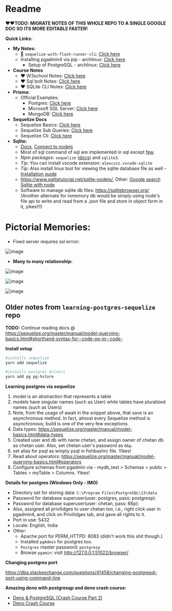 # Readme

**❤️❤️TODO: MIGRATE NOTES OF THIS WHOLE REPO TO A SINGLE GOOGLE DOC SO ITS MORE EDITABLE FASTER!**

**Quick Links:**
- **My Notes:**
  - 🚀 `sequelize-with-flash-runner-cli`: [Click here](https://github.com/sahilrajput03/learning_sql/blob/main/sequelize-with-flash-runner-cli/src/test1.test.js)
  - Installing pgadmin4 via pip - archlinux: [Click here](./Notes_pgadmin4_install.md)
    - Setup of PostgreSQL - archlinux: [Click here](./Notes_setup-postgres.md)
- **Course Notes**
  - ❤️ W3school Notes: [Click here](./Notes_sql_w3schools.md)
  - ❤️ Sql bolt Notes: [Click here](./Notes_sql_bolt.md)
  - ❤️ SQLite CLI Notes: [Click here](./sequelize-with-sqlite//sqlQueries/README.md)
- **Prisma:**
  - Official Examples:
    - Postgres: [Click here](https://github.com/prisma/prisma-examples/tree/latest/databases/prisma-postgres)
    - Microsoft SQL Server: [Click here](https://github.com/prisma/prisma-examples/tree/latest/databases/sql-server)
    - MongoDB: [Click here](https://github.com/prisma/prisma-examples/tree/latest/databases/mongodb)
- **Sequelize Docs**
  - Sequelize Basics: [Click here](https://sequelize.org/docs/v6/core-concepts/model-querying-basics/)
  - Sequelize Sub Queries: [Click here](https://sequelize.org/docs/v6/other-topics/sub-queries/)
  - Sequelize Cli: [Click here](https://sequelize.org/docs/v6/other-topics/migrations/)
- **Sqlite:**
  - [Docs](https://www.sqlite.org/index.html), [Connect to nodejs](https://www.sqlitetutorial.net/sqlite-nodejs/connect/)
  - Most of sql command of sql are implemented in sql except [few](https://sqlite.org/omitted.html).
  - _Npm packages_: `sequelize` ([docs](https://sequelize.org/master/)) and `sqlite3`.
  - _Tip_: You can install vscode extension: `alexcvzz.vscode-sqlite`
  - _Tip_: Also install linux tool for viewing the sqlite database file as well - [Installation guide](https://github.com/sahilrajput03/sahilrajput03/blob/master/arch-notes.md#insatlled-sqliteman)
  - https://www.sqlitetutorial.net/sqlite-nodejs/, Other: [Google search Sqlite with node](https://www.google.com/search?q=sqllite+with+node&rlz=1C1CHBD_enIN917IN917&oq=sqllite+with+node&aqs=chrome..69i57j0i13i457j0i13j0i10i22i30j0i22i30l4.2738j0j1&sourceid=chrome&ie=UTF-8)
  - Software to manage sqlite db files: https://sqlitebrowser.org/
  (Another alternate for inmemory db would be simply using node's file api to write and read from a .json file and store in object form in it, yikes!!!)

# Pictorial Memories:

- Fixed server requires ssl errror:

![image](https://user-images.githubusercontent.com/31458531/185803197-fc8dda43-9231-4e97-87a2-c15c5fee657d.png)

- **Many to many relationship:**

![image](https://user-images.githubusercontent.com/31458531/175762567-9d0cd2e4-9f92-4d50-a9b1-3843c079feec.png)

![image](https://user-images.githubusercontent.com/31458531/175763138-fe9a7e5e-78d4-44c5-85c3-1068a5caf1fb.png)

![image](https://user-images.githubusercontent.com/31458531/175762818-5d6b9cbf-3325-4128-8e1a-419ed7e9b82b.png)

## Older notes from `learning-postgres-sequelize` repo

**TODO:** Continue reading docs @ https://sequelize.org/master/manual/model-querying-basics.html#shorthand-syntax-for--code-op-in--code-

**Install setup**

```bash
#installs sequelize
yarn add sequelize

#installs postgres drivers
yarn add pg pg-hstore
```

**Learning postgres via sequelize**

1. model is an abstraction that represents a table
2. models have singular names (such as User) while tables have pluralized names (such as Users)
3. Note, from the usage of await in the snippet above, that save is an asynchronous method. In fact, almost every Sequelize method is asynchronous; build is one of the very few exceptions.
4. Data types: https://sequelize.org/master/manual/model-basics.html#data-types
5. Created user and db with name chetan, and assign owner of chetan db as chetan user. Also, set chetan user's password as `66p`.
6. set alias for psql as winpty psql in fishbashrc file. Yikes!
7. Read about operators: https://sequelize.org/master/manual/model-querying-basics.html#operators
8. Configure schemas from pgadmin via - mydb_test > Schemas > public > Tables > myTable > Columns. Yikes!

**Details for postgres (Windows Only - IMO)**

- Directory set for storing data: `C:\Program Files\PostgreSQL\13\data`
- Password for database superuser(user: postgres, pass: postgresp):
- Password for database superuser(user: chetan, pass: 66p):
- Also, assigned all privilidges to user chetan too, i.e., right click user in pgadmin4, and click on Privilidges tab, and gave all rights to it.
- Port in use: 5432
- Locale: English, India
- Other:
  - Apache port for PERM_HTTPD: 8083 (didn't work this shit though.)
  - Installed `pgAdmin` for postgres too.
  - `Postgres` master password: `postgresp`
  - Browse `pgamin`: visit http://127.0.0.1:51022/browser/

**Changing postgres port**

https://dba.stackexchange.com/questions/41458/changing-postgresql-port-using-command-line

**Amazing deno with postgresqp and deno crash course:**

- [Deno & PostgreSQL (Crash Course Part 2)](https://www.youtube.com/watch?v=KuaI6mphFNc)
- [Deno Crash Course](https://www.youtube.com/watch?v=NHHhiqwcfRM&t=1958s)

